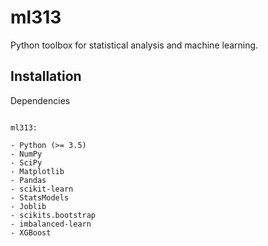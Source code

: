 # ml313

Python toolbox for statistical analysis and machine learning.

Installation
------------

Dependencies
~~~~~~~~~~~~

ml313:

- Python (>= 3.5)
- NumPy
- SciPy
- Matplotlib
- Pandas
- scikit-learn
- StatsModels
- Joblib
- scikits.bootstrap
- imbalanced-learn
- XGBoost